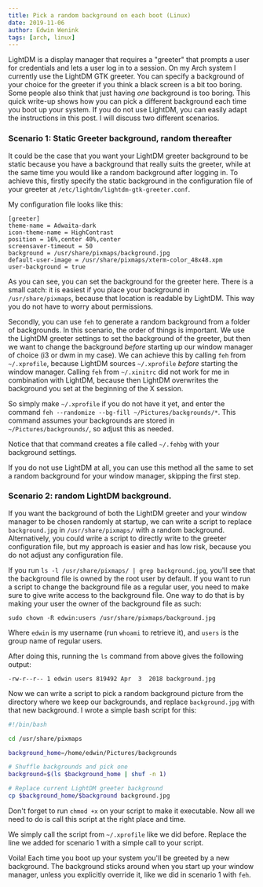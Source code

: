 ```yaml
---
title: Pick a random background on each boot (Linux)
date: 2019-11-06
author: Edwin Wenink
tags: [arch, linux]
---
```


LightDM is a display manager that requires a "greeter" that prompts a user for credentials and lets a user log in to a session.
On my Arch system I currently use the LightDM GTK greeter. 
You can specify a background of your choice for the greeter if you think a black screen is a bit too boring.
Some people also think that just having *one* background is too boring.
This quick write-up shows how you can pick a different background each time you boot up your system.
If you do not use LightDM, you can easily adapt the instructions in this post.
I will discuss two different scenarios.

### Scenario 1: Static Greeter background, random thereafter

It could be the case that you want your LightDM greeter background to be static because you have a background that really suits the greeter, while at the same time you would like a random background after logging in. 
To achieve this, firstly specify the static background in the configuration file of your greeter at `/etc/lightdm/lightdm-gtk-greeter.conf`.

My configuration file looks like this:

```
[greeter]
theme-name = Adwaita-dark
icon-theme-name = HighContrast
position = 16%,center 40%,center
screensaver-timeout = 50
background = /usr/share/pixmaps/background.jpg
default-user-image = /usr/share/pixmaps/xterm-color_48x48.xpm
user-background = true
```

As you can see, you can set the background for the greeter here. 
There is a small catch: it is easiest if you place your background in `/usr/share/pixmaps`, because that location is readable by LightDM.
This way you do not have to worry about permissions.

Secondly, you can use `feh` to generate a random background from a folder of backgrounds.
In this scenario, the order of things is important. 
We use the LightDM greeter settings to set the background of the greeter, but then we want to change the background *before* starting up our window manager of choice (i3 or dwm in my case).
We can achieve this by calling `feh` from `~/.xprofile`, because LightDM sources `~/.xprofile` *before* starting the window manager.
Calling `feh` from `~/.xinitrc` did not work for me in combination with LightDM, because then LightDM overwrites the background you set at the beginning of the X session.

So simply make `~/.xprofile` if you do not have it yet, and enter the command `feh --randomize --bg-fill ~/Pictures/backgrounds/*`. 
This command assumes your backgrounds are stored in `~/Pictures/backgrounds/`, so adjust this as needed.

Notice that that command creates a file called `~/.fehbg` with your background settings.

If you do not use LightDM at all, you can use this method all the same to set a random background for your window manager, skipping the first step.

### Scenario 2: random LightDM background.

If you want the background of both the LightDM greeter and your window manager to be chosen randomly at startup, we can write a script to replace `background.jpg` in `/usr/share/pixmaps/` with a random background.
Alternatively, you could write a script to directly write to the greeter configuration file, but my approach is easier and has low risk, because you do not adjust any configuration file.

If you run `ls -l /usr/share/pixmaps/ | grep background.jpg`, you'll see that the background file is owned by the root user by default.
If you want to run a script to change the background file as a regular user, you need to make sure to give write access to the background file. 
One way to do that is by making your user the owner of the background file as such:

`sudo chown -R edwin:users /usr/share/pixmaps/background.jpg`

Where `edwin` is my username (run `whoami` to retrieve it), and `users` is the group name of regular users. 

After doing this, running the `ls` command from above gives the following output:

`-rw-r--r-- 1 edwin users 819492 Apr  3  2018 background.jpg`

Now we can write a script to pick a random background picture from the directory where we keep our backgrounds, and replace `background.jpg` with that new background.
I wrote a simple bash script for this:

```bash
#!/bin/bash

cd /usr/share/pixmaps

background_home=/home/edwin/Pictures/backgrounds

# Shuffle backgrounds and pick one
background=$(ls $background_home | shuf -n 1)

# Replace current LightDM greeter background
cp $background_home/$background background.jpg
```

Don't forget to run `chmod +x` on your script to make it executable.
Now all we need to do is call this script at the right place and time.

We simply call the script from `~/.xprofile` like we did before.
Replace the line we added for scenario 1 with a simple call to your script. 

Voila!
Each time you boot up your system you'll be greeted by a new background.
The background sticks around when you start up your window manager, unless you explicitly override it, like we did in scenario 1 with `feh`.
